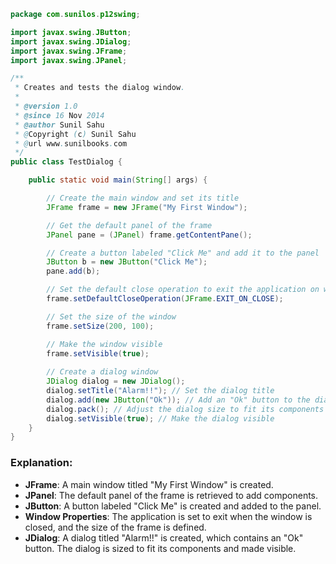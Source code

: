 
```java
package com.sunilos.p12swing;

import javax.swing.JButton;
import javax.swing.JDialog;
import javax.swing.JFrame;
import javax.swing.JPanel;

/**
 * Creates and tests the dialog window.
 * 
 * @version 1.0
 * @since 16 Nov 2014
 * @author Sunil Sahu
 * @Copyright (c) Sunil Sahu
 * @url www.sunilbooks.com
 */
public class TestDialog {

    public static void main(String[] args) {

        // Create the main window and set its title
        JFrame frame = new JFrame("My First Window");

        // Get the default panel of the frame
        JPanel pane = (JPanel) frame.getContentPane();

        // Create a button labeled "Click Me" and add it to the panel
        JButton b = new JButton("Click Me");
        pane.add(b);

        // Set the default close operation to exit the application on window close
        frame.setDefaultCloseOperation(JFrame.EXIT_ON_CLOSE);

        // Set the size of the window
        frame.setSize(200, 100);

        // Make the window visible
        frame.setVisible(true);
        
        // Create a dialog window
        JDialog dialog = new JDialog();
        dialog.setTitle("Alarm!!"); // Set the dialog title
        dialog.add(new JButton("Ok")); // Add an "Ok" button to the dialog
        dialog.pack(); // Adjust the dialog size to fit its components
        dialog.setVisible(true); // Make the dialog visible
    }
}
```

### Explanation:
- **JFrame**: A main window titled "My First Window" is created.
- **JPanel**: The default panel of the frame is retrieved to add components.
- **JButton**: A button labeled "Click Me" is created and added to the panel.
- **Window Properties**: The application is set to exit when the window is closed, and the size of the frame is defined.
- **JDialog**: A dialog titled "Alarm!!" is created, which contains an "Ok" button. The dialog is sized to fit its components and made visible.

